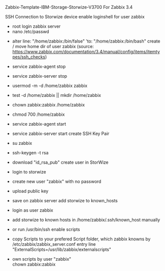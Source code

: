 Zabbix-Template-IBM-Storage-Storwize-V3700
For Zabbix 3.4

SSH Connection to Storwize device
enable loginshell for user zabbix

- root login zabbix server
- nano /etc/passwd
* alter line:
	"/home/zabbix:/bin/false"
'to:
	"/home/zabbix:/bin/bash"
create / move home dir of user zabbix
(source: https://www.zabbix.com/documentation/3.4/manual/config/items/itemtypes/ssh_checks)

- service zabbix-agent stop
- service zabbix-server stop
- usermod -m -d /home/zabbix zabbix
- test -d /home/zabbix || mkdir /home/zabbix
- chown zabbix:zabbix /home/zabbix
- chmod 700 /home/zabbix
- service zabbix-agent start
- service zabbix-server start
create SSH Key Pair

- su zabbix
- ssh-keygen -t rsa
- download "id_rsa_pub"
create user in StorWize

- login to storwize
- create new user "zabbix" with no password
- upload public key
- save
on zabbix server add storwize to known_hosts

- login as user zabbix
- add storwize to known hosts in /home/zabbix/.ssh/known_host manually
- or run /usr/bin/ssh <IP Storwize>
enable scripts
- copy Scripts to your prefered Script folder, which zabbix knowns by /etc/zabbix/zabbix_server.conf entry
	line "ExternalScripts=/usr/lib/zabbix/externalscripts"
- own scripts by user "zabbix"  
	chown zabbix:zabbix <script>
- make script executable
	chmod +x <script>
Template Import
- import TPL_IBM_Storage_Storwize_V3700.xml
- assign Template to existing IBM V3700
- standard macro {HOST.IP} is used
--Info

- Items are changed to external checks
- Items are German now / change as desired
- check interval is changed to 5-10 minutes
